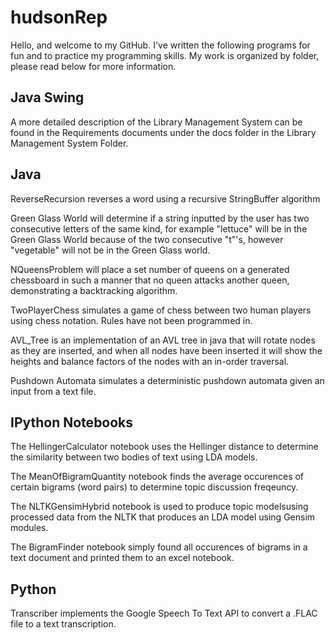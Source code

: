 # hudsonRep
Hello, and welcome to my GitHub. I've written the following programs for fun and to practice my programming skills. My work is organized by folder, please read below for more information. 

 ## Java Swing
A more detailed description of the Library Management System can be found in the Requirements documents under the docs folder in the Library Management System Folder. 

 ## Java
ReverseRecursion reverses a word using a recursive StringBuffer algorithm

Green Glass World will determine if a string inputted by the user has two consecutive letters of the same kind, for example "lettuce" will be in the Green Glass World because of the two consecutive "t"'s, however "vegetable" will not be in the Green Glass world.

NQueensProblem will place a set number of queens on a generated chessboard in such a manner that no queen attacks another queen, demonstrating a backtracking algorithm.  

TwoPlayerChess simulates a game of chess between two human players using chess notation. Rules have not been programmed in. 

AVL_Tree is an implementation of an AVL tree in java that will rotate nodes as they are inserted, and when all nodes have been inserted it will show the heights and balance factors of the nodes with an in-order traversal. 

Pushdown Automata simulates a deterministic pushdown automata given an input from a text file.

 ## IPython Notebooks
The HellingerCalculator notebook uses the Hellinger distance to determine the similarity between two bodies of text using LDA models.

The MeanOfBigramQuantity notebook finds the average occurences of certain bigrams (word pairs) to determine topic discussion freqeuncy.

The NLTKGensimHybrid notebook is used to produce topic modelsusing processed data from the NLTK that produces an LDA model using Gensim modules.

The BigramFinder notebook simply found all occurences of bigrams in a text document and printed them to an excel notebook. 

 ## Python
Transcriber implements the Google Speech To Text API to convert a .FLAC file to a text transcription. 


